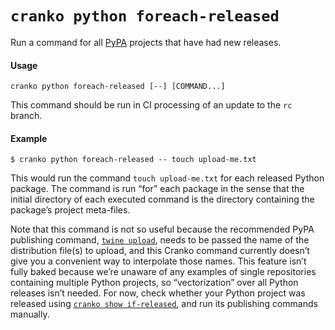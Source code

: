 # `cranko python foreach-released`

Run a command for all [PyPA] projects that have had new releases.

[PyPA]: https://www.pypa.io/

#### Usage

```
cranko python foreach-released [--] [COMMAND...]
```

This command should be run in CI processing of an update to the `rc` branch.

#### Example

```shell
$ cranko python foreach-released -- touch upload-me.txt
```

This would run the command `touch upload-me.txt` for each released Python
package. The command is run “for” each package in the sense that the initial
directory of each executed command is the directory containing the package’s
project meta-files.

Note that this command is not so useful because the recommended PyPA publishing
command, [`twine upload`], needs to be passed the name of the distribution
file(s) to upload, and this Cranko command currently doesn’t give you a
convenient way to interpolate those names. This feature isn’t fully baked
because we’re unaware of any examples of single repositories containing multiple
Python projects, so “vectorization” over all Python releases isn’t needed. For
now, check whether your Python project was released using [`cranko show
if-released`], and run its publishing commands manually.

[`twine upload`]: https://twine.readthedocs.io/en/latest/#twine-upload
[`cranko show if-released`]: ../util/show.md#cranko-show-if-released